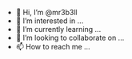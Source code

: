 - 👋 Hi, I’m @mr3b3ll
- 👀 I’m interested in ...
- 🌱 I’m currently learning ...
- 💞️ I’m looking to collaborate on ...
- 📫 How to reach me ...

<!---
mr3b3ll/mr3b3ll is a ✨ special ✨ repository because its `README.md` (this file) appears on your GitHub profile.
You can click the Preview link to take a look at your changes.
--->
